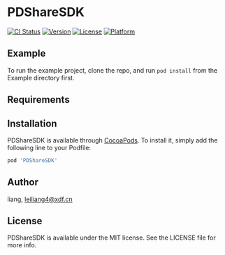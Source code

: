 # PDShareSDK

[![CI Status](https://img.shields.io/travis/liang/PDShareSDK.svg?style=flat)](https://travis-ci.org/liang/PDShareSDK)
[![Version](https://img.shields.io/cocoapods/v/PDShareSDK.svg?style=flat)](https://cocoapods.org/pods/PDShareSDK)
[![License](https://img.shields.io/cocoapods/l/PDShareSDK.svg?style=flat)](https://cocoapods.org/pods/PDShareSDK)
[![Platform](https://img.shields.io/cocoapods/p/PDShareSDK.svg?style=flat)](https://cocoapods.org/pods/PDShareSDK)

## Example

To run the example project, clone the repo, and run `pod install` from the Example directory first.

## Requirements

## Installation

PDShareSDK is available through [CocoaPods](https://cocoapods.org). To install
it, simply add the following line to your Podfile:

```ruby
pod 'PDShareSDK'
```

## Author

liang, leiliang4@xdf.cn

## License

PDShareSDK is available under the MIT license. See the LICENSE file for more info.
